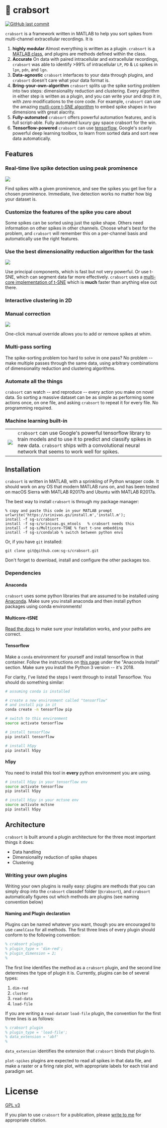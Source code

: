 # 🦀 crabsort

[![GitHub last commit](https://img.shields.io/github/last-commit/sg-s/crabsort.svg)]()


`crabsort` is a framework written in MATLAB to help you sort spikes from multi-channel extracellular recordings. It is 

1. **highly modular** Almost everything is written as a plugin. `crabsort` is a [MATLAB class](https://www.mathworks.com/help/matlab/matlab_oop/classes-in-the-matlab-language.html), and plugins are methods defined within the class. 
2. **Accurate** On data with paired intracellular and extracellular recordings, `crabsort` was able to identify >99% of intracellular `LP`, `PD` & `LG` spikes in `lpn`, `pdn`, and `lgn`. 
3. **Data-agnostic** `crabsort` interfaces to your data through plugins, and `crabsort` doesn't care what your data format is.
4. **Bring-your-own-algorithm** `crabsort` splits up the spike sorting problem into two steps: dimensionality reduction and clustering. Every algorithm in either step is written as a plugin, and you can write your and drop it in, with *zero* modifications to the core code. For example, `crabsort` can use the amazing [mutli-core t-SNE algorithm](https://github.com/DmitryUlyanov/Multicore-TSNE) to embed spike shapes in two dimensions with great alacrity. 
5. **Fully-automated** `crabsort` offers powerful automation features, and is full script-able. Fully automated luxury gay space crabsort for the win.
6. **Tensorflow-powered** `crabsort` can use [tensorflow](https://www.tensorflow.org/), Google's scarily powerful deep learning toolbox, to learn from sorted data and sort new data automatically. 

## Features

### Real-time live spike detection using peak prominence 

![](https://user-images.githubusercontent.com/6005346/36066160-3e672d94-0e73-11e8-917e-2838e574955d.gif)

Find spikes with a given prominence, and see the spikes you get live for a chosen prominence. Immediate, live detection works no matter how big your dataset is. 

### Customize the features of the spike you care about 

Some spikes can be sorted using just the spike shape. Others need information on other spikes in other channels. Choose what's best for the problem, and `crabsort` will remember this on a per-channel basis and automatically use the right features.

### Use the best dimensionality reduction algorithm for the task

![](https://user-images.githubusercontent.com/6005346/36075850-5865b922-0f22-11e8-82bc-dbcae7cda8c7.png)

Use principal components, which is fast but not very powerful. Or use t-SNE, which can segment data far more effectively. `crabsort` uses a [multi-core implementation of t-SNE](https://github.com/sg-s/Multicore-TSNE) which is **much** faster than anything else out there. 

### Interactive clustering in 2D

### Manual correction 

![](https://user-images.githubusercontent.com/6005346/36075988-5bd2f6fe-0f24-11e8-9703-76b5c46ff341.gif)

One-click manual override allows you to add or remove spikes at whim. 

### Multi-pass sorting 

The spike-sorting problem too hard to solve in one pass? No problem -- make multiple passes through the same data, using arbitrary combinations of dimensionality reduction and clustering algorithms. 

### Automate all the things

`crabsort` can watch -- and reproduce -- every action you make on novel data. So sorting a massive dataset can be as simple as performing some actions once, on one file, and asking `crabsort` to repeat it for every file. No programming required. 

### Machine learning built-in 

|  |  |
| --- | --- | 
| ![](https://www.tensorflow.org/_static/images/tensorflow/logo.png) | `crabsort` can use Google's powerful tensorflow library to train models and to use it to predict and classify spikes in new data. `crabsort` ships with a convolutional neural network that seems to work well for spikes. 

## Installation

`crabsort` is written in MATLAB, with a sprinkling of Python wrapper code. It should work on any OS that modern MATLAB runs on, and has been tested on macOS Sierra with MATLAB R2017b and Ubuntu with MATLAB R2017a. 

The best way to install `crabsort` is through my package manager: 

```
% copy and paste this code in your MATLAB prompt
urlwrite('https://srinivas.gs/install.m','install.m'); 
install -f sg-s/crabsort
install -f sg-s/srinivas.gs_mtools   % crabsort needs this 
install -f sg-s/Multicore-TSNE % fast t-sne embedding 
install -f sg-s/condalab % switch between python envs
```

Or, if you have `git` installed:

````
git clone git@github.com:sg-s/crabsort.git
````

Don't forget to download, install and configure the other packages too. 

### Dependencies 

#### Anaconda 

`crabsort` uses some python libraries that are assumed to be installed using [Anaconda](https://www.anaconda.com/). Make sure you install anaconda and then install python packages using conda environments! 

#### Multicore-tSNE

[Read the docs](https://github.com/sg-s/Multicore-TSNE) to make sure your installation works, and your paths are correct. 

#### Tensorflow

Make a `conda` environment for yourself and install tensorflow in that container. Follow the instructions on [this page](https://www.tensorflow.org/install/install_mac#installing_with_anaconda) under the "Anaconda Install" section. Make sure you install the Python 3 version -- it's 2018. 

For clarity, I've listed the steps I went through to install Tensorflow. You should do something similar:

```bash
# assuming conda is installed

# create a new environment called "tensorflow"
# and install pip in it
conda create -n tensorflow pip 

# switch to this environment 
source activate tensorflow 

# install tensorflow 
pip install tensorflow

# install h5py
pip install h5py

```

#### h5py

You need to install this tool in **every** python environment you are using. 

```bash
# install h5py in your tensorflow env
source activate tensorflow
pip install h5py

# install h5py in your mctsne env
source activate mctsne
pip install h5py
``` 

## Architecture


`crabsort` is built around a plugin architecture for the three most important things it does: 

* Data handling
* Dimensionality reduction of spike shapes
* Clustering 

### Writing your own plugins

Writing your own plugins is really easy: plugins are methods that you can simply drop into the `crabsort` classdef folder (`@crabsort`), and `crabsort` automatically figures out which methods are plugins (see naming convention below)

#### Naming and Plugin declaration
Plugins can be named whatever you want, though you are encouraged to use `camelCase` for all methods. The first three lines of every plugin should conform to the following convention:

```matlab
% crabsort plugin
% plugin_type = 'dim-red';
% plugin_dimension = 2; 
% 

```

The first line identifies the method as a `crabsort` plugin, and the second line determines the type of plugin it is. Currently, plugins can be of several types:

1. `dim-red`
2. `cluster`
3. `read-data`
4. `load-file`

If you are writing a `read-data`or `load-file` plugin, the convention for the first three lines is as follows:

```matlab
% crabsort plugin
% plugin_type = 'load-file';
% data_extension = 'abf'
% 
```

`data_extension` identifies the extension that `crabsort` binds that plugin to. 


`plot-spikes` plugins are expected to read all spikes in that data file, and make a raster or a firing rate plot, with appropriate labels for each trial and paradigm set. 

# License 

[GPL v3](http://gplv3.fsf.org/)

If you plan to use `crabsort` for a publication, please [write to me](http://srinivas.gs/#contact) for appropriate citation. 
